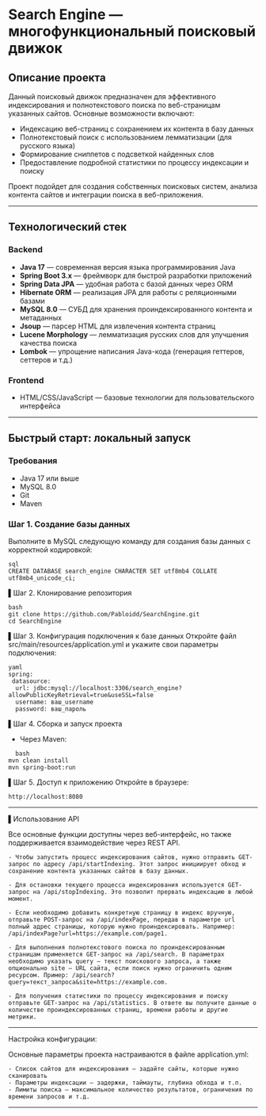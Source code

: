 # Search Engine — многофункциональный поисковый движок

## Описание проекта
Данный поисковый движок предназначен для эффективного индексирования и полнотекстового поиска по веб-страницам указанных сайтов. Основные возможности включают:

- Индексацию веб-страниц с сохранением их контента в базу данных
- Полнотекстовый поиск с использованием лемматизации (для русского языка)
- Формирование сниппетов с подсветкой найденных слов
- Предоставление подробной статистики по процессу индексации и поиску

Проект подойдет для создания собственных поисковых систем, анализа контента сайтов и интеграции поиска в веб-приложения.

---

## Технологический стек

### Backend
- **Java 17** — современная версия языка программирования Java
- **Spring Boot 3.x** — фреймворк для быстрой разработки приложений
- **Spring Data JPA** — удобная работа с базой данных через ORM
- **Hibernate ORM** — реализация JPA для работы с реляционными базами
- **MySQL 8.0** — СУБД для хранения проиндексированного контента и метаданных
- **Jsoup** — парсер HTML для извлечения контента страниц
- **Lucene Morphology** — лемматизация русских слов для улучшения качества поиска
- **Lombok** — упрощение написания Java-кода (генерация геттеров, сеттеров и т.д.)

### Frontend
- HTML/CSS/JavaScript — базовые технологии для пользовательского интерфейса

---

## Быстрый старт: локальный запуск

### Требования
- Java 17 или выше
- MySQL 8.0
- Git
- Maven

### Шаг 1. Создание базы данных
Выполните в MySQL следующую команду для создания базы данных с корректной кодировкой:
```
sql
CREATE DATABASE search_engine CHARACTER SET utf8mb4 COLLATE utf8mb4_unicode_ci;
```
▌Шаг 2. Клонирование репозитория
```
bash
git clone https://github.com/Pabloidd/SearchEngine.git
cd SearchEngine
```
▌Шаг 3. Конфигурация подключения к базе данных
Откройте файл src/main/resources/application.yml и укажите свои параметры подключения:
```
yaml
spring:
 datasource:
  url: jdbc:mysql://localhost:3306/search_engine?allowPublicKeyRetrieval=true&useSSL=false
  username: ваш_username
  password: ваш_пароль
```
▌Шаг 4. Сборка и запуск проекта

- Через Maven:
```
  bash
mvn clean install
mvn spring-boot:run
```
▌Шаг 5. Доступ к приложению
Откройте в браузере:
```
http://localhost:8080
```
---
▌Использование API

Все основные функции доступны через веб-интерфейс, но также поддерживается взаимодействие через REST API.

```
- Чтобы запустить процесс индексирования сайтов, нужно отправить GET-запрос по адресу /api/startIndexing. Этот запрос инициирует обход и сохранение контента указанных сайтов в базу данных.

- Для остановки текущего процесса индексирования используется GET-запрос на /api/stopIndexing. Это позволит прервать индексацию в любой момент.

- Если необходимо добавить конкретную страницу в индекс вручную, отправьте POST-запрос на /api/indexPage, передав в параметре url полный адрес страницы, которую нужно проиндексировать. Например: /api/indexPage?url=https://example.com/page1.

- Для выполнения полнотекстового поиска по проиндексированным страницам применяется GET-запрос на /api/search. В параметрах необходимо указать query — текст поискового запроса, а также опционально site — URL сайта, если поиск нужно ограничить одним ресурсом. Пример: /api/search?query=текст_запроса&site=https://example.com.

- Для получения статистики по процессу индексирования и поиску отправьте GET-запрос на /api/statistics. В ответе вы получите данные о количестве проиндексированных страниц, времени работы и другие метрики.
```
---
Настройка конфигурации:

Основные параметры проекта настраиваются в файле application.yml:
```
- Список сайтов для индексирования — задайте сайты, которые нужно сканировать
- Параметры индексации — задержки, таймауты, глубина обхода и т.п.
- Лимиты поиска — максимальное количество результатов, ограничения по времени запросов и т.д.
```
---
